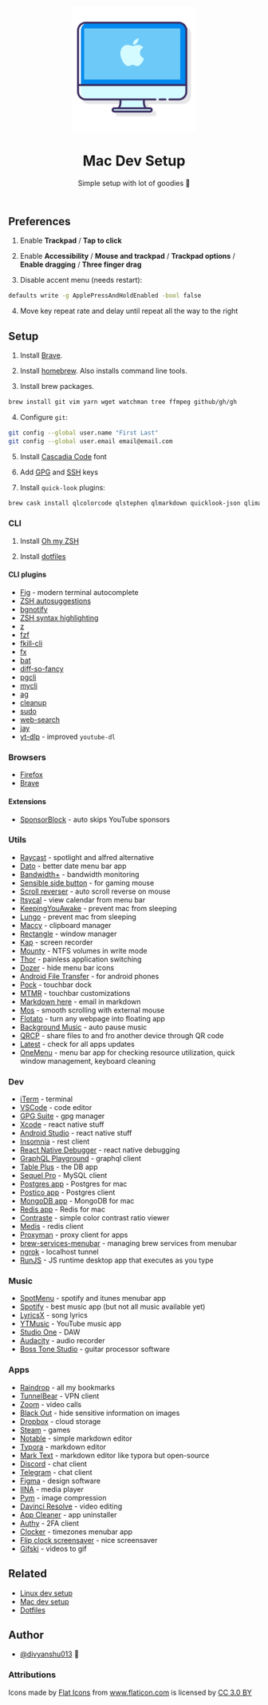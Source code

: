 <header align="center">
    <div align="center">
        <img src="mac.png" alt="Logo" width="250" />
    </div>
    <h1 align="center">Mac Dev Setup</h1>
    <p align="center">Simple setup with lot of goodies 🍎</p>
</header>

## Preferences

1. Enable **Trackpad** / **Tap to click**

2. Enable **Accessibility** / **Mouse and trackpad** / **Trackpad options** / **Enable dragging** / **Three finger drag**

3. Disable accent menu (needs restart):

```sh
defaults write -g ApplePressAndHoldEnabled -bool false
```

4. Move key repeat rate and delay until repeat all the way to the right

## Setup

1. Install [Brave](https://brave.com/download/).

2. Install [homebrew](https://brew.sh/). Also installs command line tools.

3. Install brew packages.

```sh
brew install git vim yarn wget watchman tree ffmpeg github/gh/gh
```

4. Configure `git`:

```sh
git config --global user.name "First Last"
git config --global user.email email@email.com
```

5. Install [Cascadia Code](https://github.com/microsoft/cascadia-code#installation) font

6. Add [GPG](https://help.github.com/en/articles/managing-commit-signature-verification) and [SSH](https://help.github.com/en/articles/connecting-to-github-with-ssh) keys

7. Install `quick-look` plugins:

```sh
brew cask install qlcolorcode qlstephen qlmarkdown quicklook-json qlimagesize webpquicklook quicklookase qlvideo
```

### CLI

1. Install [Oh my ZSH](https://github.com/robbyrussell/oh-my-zsh)

2. Install [dotfiles](https://github.com/divyanshu013/dotfiles/)

#### CLI plugins

- [Fig](https://fig.io/) - modern terminal autocomplete
- [ZSH autosuggestions](https://github.com/zsh-users/zsh-autosuggestions/blob/master/INSTALL.md)
- [bgnotify](https://github.com/robbyrussell/oh-my-zsh/tree/master/plugins/bgnotify)
- [ZSH syntax highlighting](https://github.com/zsh-users/zsh-syntax-highlighting/blob/master/INSTALL.md)
- [z](https://github.com/robbyrussell/oh-my-zsh/tree/master/plugins/z)
- [fzf](https://github.com/junegunn/fzf)
- [fkill-cli](https://github.com/sindresorhus/fkill-cli)
- [fx](https://github.com/antonmedv/fx)
- [bat](https://github.com/sharkdp/bat#on-macos-or-linux-via-homebrew)
- [diff-so-fancy](https://github.com/so-fancy/diff-so-fancy)
- [pgcli](https://www.pgcli.com/)
- [mycli](https://www.mycli.net/)
- [ag](https://github.com/ggreer/the_silver_searcher)
- [cleanup](https://github.com/fwartner/mac-cleanup)
- [sudo](https://github.com/robbyrussell/oh-my-zsh/tree/master/plugins/sudo)
- [web-search](https://github.com/robbyrussell/oh-my-zsh/tree/master/plugins/web-search)
- [jay](https://github.com/nikersify/jay)
- [yt-dlp](https://github.com/yt-dlp/yt-dlp) - improved `youtube-dl`

### Browsers

- [Firefox](https://www.mozilla.org/en-US/firefox/mac/)
- [Brave](https://brave.com/download/)

#### Extensions

- [SponsorBlock](https://github.com/ajayyy/SponsorBlock) - auto skips YouTube sponsors

### Utils

- [Raycast](https://www.raycast.com/) - spotlight and alfred alternative
- [Dato](https://sindresorhus.com/dato) - better date menu bar app
- [Bandwidth+](https://apps.apple.com/us/app/bandwidth/id490461369?mt=12) - bandwidth monitoring
- [Sensible side button](https://sensible-side-buttons.archagon.net/) - for gaming mouse
- [Scroll reverser](https://pilotmoon.com/scrollreverser/) - auto scroll reverse on mouse
- [Itsycal](https://www.mowglii.com/itsycal/) - view calendar from menu bar
- [KeepingYouAwake](https://github.com/newmarcel/KeepingYouAwake) - prevent mac from sleeping
- [Lungo](https://sindresorhus.com/lungo) - prevent mac from sleeping
- [Maccy](https://github.com/p0deje/Maccy) - clipboard manager
- [Rectangle](https://rectangleapp.com/) - window manager
- [Kap](https://getkap.co/) - screen recorder
- [Mounty](https://mounty.app/) - NTFS volumes in write mode
- [Thor](https://apps.apple.com/cn/app/thor/id1120999687?l=en&mt=12) - painless application switching
- [Dozer](https://dozermac.com/) - hide menu bar icons
- [Android File Transfer](https://www.android.com/filetransfer/) - for android phones
- [Pock](https://pock.dev/) - touchbar dock
- [MTMR](https://github.com/Toxblh/MTMR) - touchbar customizations
- [Markdown here](https://github.com/adam-p/markdown-here) - email in markdown
- [Mos](https://github.com/Caldis/Mos) - smooth scrolling with external mouse
- [Flotato](https://flotato.com/) - turn any webpage into floating app
- [Background Music](https://github.com/kyleneideck/BackgroundMusic) - auto pause music
- [QRCP](https://github.com/claudiodangelis/qrcp) - share files to and fro another device through QR code
- [Latest](https://github.com/mangerlahn/latest) - check for all apps updates
- [OneMenu](https://www.withmarko.com/one-menu) - menu bar app for checking resource utilization, quick window management, keyboard cleaning

### Dev

- [iTerm](https://iterm2.com/) - terminal
- [VSCode](https://code.visualstudio.com/download) - code editor
- [GPG Suite](https://gpgtools.org/) - gpg manager
- [Xcode](https://apps.apple.com/in/app/xcode/id497799835?mt=12) - react native stuff
- [Android Studio](https://developer.android.com/studio) - react native stuff
- [Insomnia](https://insomnia.rest/) - rest client
- [React Native Debugger](https://github.com/jhen0409/react-native-debugger/) - react native debugging
- [GraphQL Playground](https://github.com/prisma/graphql-playground) - graphql client
- [Table Plus](https://tableplus.io/) - the DB app
- [Sequel Pro](https://www.sequelpro.com/) - MySQL client
- [Postgres app](https://postgresapp.com/downloads.html) - Postgres for mac
- [Postico app](https://eggerapps.at/postico/) - Postgres client
- [MongoDB app](https://github.com/gcollazo/mongodbapp) - MongoDB for mac
- [Redis app](https://github.com/jpadilla/redisapp) - Redis for mac
- [Contraste](https://contrasteapp.com/) - simple color contrast ratio viewer
- [Medis](https://github.com/luin/medis) - redis client
- [Proxyman](https://proxyman.app/) - proxy client for apps
- [brew-services-menubar](https://github.com/andrewn/brew-services-menubar) - managing brew services from menubar
- [ngrok](https://ngrok.com/download) - localhost tunnel
- [RunJS](https://runjs.dev/) - JS runtime desktop app that executes as you type

### Music

- [SpotMenu](https://github.com/kmikiy/SpotMenu) - spotify and itunes menubar app
- [Spotify](https://www.spotify.com/us/download/other/) - best music app (but not all music available yet)
- [LyricsX](https://github.com/ddddxxx/LyricsX) - song lyrics
- [YTMusic](https://ytmusic.app/) - YouTube music app
- [Studio One](https://my.presonus.com/products/software) - DAW
- [Audacity](https://www.audacityteam.org/download/mac/) - audio recorder
- [Boss Tone Studio](https://www.boss.info/global/products/gt-1/downloads/) - guitar processor software

### Apps

- [Raindrop](http://raindrop.io/) - all my bookmarks
- [TunnelBear](https://www.tunnelbear.com/apps/mac) - VPN client
- [Zoom](https://zoom.us/download#client_4meeting) - video calls
- [Black Out](https://apps.apple.com/no/app/black-out/id1319884285) - hide sensitive information on images
- [Dropbox](https://www.dropbox.com/downloading) - cloud storage
- [Steam](https://store.steampowered.com/about/) - games
- [Notable](https://github.com/notable/notable/releases) - simple markdown editor
- [Typora](https://typora.io/) - markdown editor
- [Mark Text](https://github.com/marktext/marktext) - markdown editor like typora but open-source
- [Discord](https://discordapp.com/api/download?platform=osx) - chat client
- [Telegram](https://telegram.org/) - chat client
- [Figma](https://www.figma.com/downloads/) - design software
- [IINA](https://iina.io/) - media player
- [Pym](https://apps.apple.com/in/app/pym/id1451733095?mt=12&app=apps&ign-mpt=uo%3D4) - image compression
- [Davinci Resolve](https://www.blackmagicdesign.com/products/davinciresolve/) - video editing
- [App Cleaner](https://freemacsoft.net/appcleaner/) - app uninstaller
- [Authy](https://authy.com/download/) - 2FA client
- [Clocker](https://apps.apple.com/us/app/clocker-menubar-world-clock/id1056643111?mt=12) - timezones menubar app
- [Flip clock screensaver](https://fliqlo.com/#/screensaver) - nice screensaver
- [Gifski](https://github.com/sindresorhus/Gifski) - videos to gif

## Related

- [Linux dev setup](https://github.com/divyanshu013/linux-dev-setup)
- [Mac dev setup](https://github.com/divyanshu013/mac-dev-setup)
- [Dotfiles](https://github.com/divyanshu013/dotfiles)

## Author

- [@divyanshu013](https://twitter.com/divyanshu013) 👋

### Attributions

<div>Icons made by <a href="https://www.flaticon.com/authors/flat-icons" title="Flat Icons">Flat Icons</a> from <a href="https://www.flaticon.com/" title="Flaticon">www.flaticon.com</a> is licensed by <a href="http://creativecommons.org/licenses/by/3.0/" title="Creative Commons BY 3.0" target="_blank">CC 3.0 BY</a></div>
